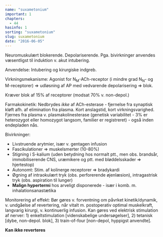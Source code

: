 ```yaml
---
name: "suxametonium"
important: 1
chapters:
  - 44
hasinfo: 1
sorting: "suxametonium"
slug: suxametonium
date: "2016-06-05"
---
```


Neuromuskulært blokerende. Depolariserende. Pga. bivirkninger anvendes
væsentligst til induktion v. akut intubering.

Anvendelse: Intubering og kirurgiske indgreb.

Virkningsmekanisme: Agonist for N<sub>M</sub>-ACh-receptor (i mindre grad
N<sub>N</sub>- og M-receptorer) => udløsning af AP med vedvarende depolarisering
=> blok.

Kræver blok af 15% af receptorer (modsat 70% v. non-depol.)

Farmakokinetik: Nedbrydes <em>ikke</em> af ACh-esterase - fjernelse fra
synaptisk kløft afh. af elimination fra plasma. Kort anslagstid, kort
virkningsvarighed. Fjernes fra plasma v. plasmakolinesterase (genetisk
variabilitet - 3% er heterozygot eller homozygot langsom, familier er
registreret) - også inden endepladen nås.

Bivirkninger:<ul><li>Livstruende arytmier, især v. gentagen
infusion</li><li>Fascikulationer => muskelsmerter (10-80%)</li><li>Stigning i
S-kalium (uden betydning hos normalt ptt., men obs. brandsår, immobiliserende
CNS, uræmikere og ptt. med bløddelsskader => hjertestop)</li><li>Autonomt: Stim.
af kolinerge receptorer => bradykardi</li><li>Øgning af intraokulært tryk (obs.
perforerende øjenlæsion), intragastrisk tryk (obs. aspiration til
lunger)</li><li><b>Malign hypertermi</b> hos arveligt disponerede - især i komb.
m. inhalationsanastætika</li></ul>

Monitorering af effekt: Bør gøres v. forventning om påvrket kinetik/dynamik, v.
undgåelse af revertering, når vitalt m. postoperativ optimal muskelkraft,
langvarig kirurgi, v. kontinuerlig infusion. Kan gøres ved elektrisk stimulation
af nerver: 1) enkeltstimulation [videnskabelige undersøgelser], 2) tetanisk
[dybe, non-depol. blok], 3) train-of-four [non-depol, hyppigst anvendte].

<b>Kan ikke reverteres</b>
